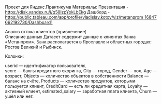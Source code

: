 Проект для Яндекс.Практикума
Материалы:
Презентация - https://disk.yandex.ru/i/q50IzpYokLbEkg
Дашборд - https://public.tableau.com/app/profile/vladislav.kotov/viz/metanprom_16847692192730/Dashboard1

Анализ оттока клиентов (привлечение)  
Описание данных
Датасет содержит данные о клиентах банка «Метанпром». Банк располагается в Ярославле и областных городах: Ростов Великий и Рыбинск.

Колонки:

userid — идентификатор пользователя,  
score — баллы кредитного скоринга,
City — город,
Gender — пол,
Age — возраст,
Objects — количество объектов в собственности
Balance — баланс на счёте,
Products — количество продуктов, которыми пользуется клиент,
CreditCard — есть ли кредитная карта,
Loyalty — активный клиент,
estimated_salary — заработная плата клиента,
Churn — ушёл или нет.
